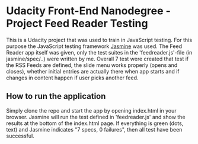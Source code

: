 



# Udacity Front-End Nanodegree - Project Feed Reader Testing

This is a Udacity project that was used to train in JavaScript testing. For this purpose the JavaScript testing framework [Jasmine](http://jasmine.github.io/) was used. The Feed Reader app itself was given, only the test suites in the 'feedreader.js'-file (in jasmine/spec/..) were written by me. Overall 7 test were created that test if the RSS Feeds are defined, the slide menu works properly (opens and closes), whether initial entries are actually there when app starts and if changes in content happen if user picks another feed.

## How to run the application

Simply clone the repo and start the app by opening index.html in your browser. Jasmine will run the test defined in 'feedreader.js' and show the results at the bottom of the index.html page. If everything is green (dots, text) and Jasmine indicates "7 specs, 0 failures", then all test have been successful.
